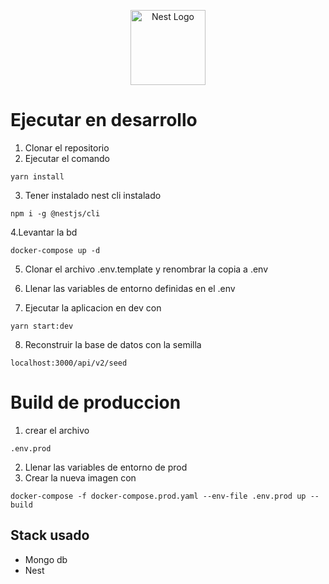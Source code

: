<p align="center">
  <a href="http://nestjs.com/" target="blank"><img src="https://nestjs.com/img/logo-small.svg" width="120" alt="Nest Logo" /></a>
</p>

# Ejecutar en desarrollo

1. Clonar el repositorio
2. Ejecutar el comando 

```
yarn install
```

3. Tener instalado nest cli instalado
```
npm i -g @nestjs/cli
```

4.Levantar la bd
```
docker-compose up -d
```


5. Clonar el archivo .env.template y renombrar la copia a .env

6. Llenar las variables de entorno definidas en el .env

7. Ejecutar la aplicacion en dev con
```
yarn start:dev
```

8. Reconstruir la base de datos con la semilla

```
localhost:3000/api/v2/seed
```

# Build de produccion

1. crear el archivo 
```
.env.prod
```
2. Llenar las variables de entorno de prod
3. Crear la nueva imagen con 
```
docker-compose -f docker-compose.prod.yaml --env-file .env.prod up --build
```


## Stack usado

* Mongo db
* Nest
